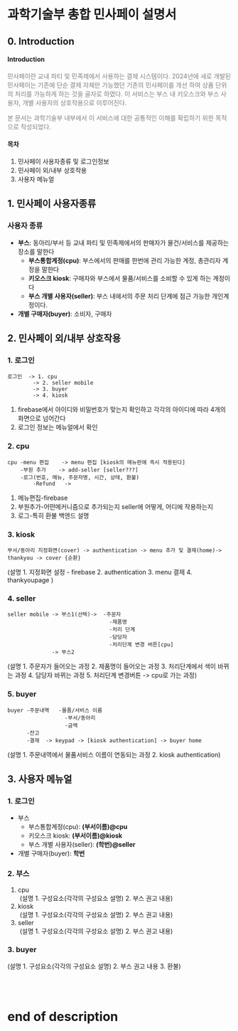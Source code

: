 # 과학기술부 총합 민사페이 설명서
## 0. Introduction
#### Introduction
<span style="color:gray;">민사페이란 교내 파티 및 민족제에서 사용하는 결제 시스템이다. 	2024년에 새로 개발된 민사페이는 기존에 단순 결제 자체만 가능했던 기존의 민사페이를 개선	하여 상품 단위의 처리를 가능하게 하는 것을 골자로 하였다. 이 서비스는 부스 내 키오스크와 	부스 사용자, 개별 사용자의 상호작용으로 이루어진다.</span>

<span style="color:gray;">본 문서는 과학기술부 내부에서 이 서비스에 대한 공통적인 이해를 	확립하기 위한 목적으로 작성되었다.</span>

#### 목차
  1. 민사페이 사용자종류 및 로그인정보
  2. 민사페이 외/내부 상호작용
  3. 사용자 메뉴얼

## 1. 민사페이 사용자종류
### 사용자 종류
- **부스**: 동아리/부서 등 교내 파티 및 민족제에서의 판매자가 물건/서비스를 제공하는 장소를 말한다
    - **부스통합계정(cpu)**: 부스에서의 판매를 한번에 관리 가능한 계정, 총관리자 계정을 말한다
    - **키오스크 kiosk**: 구매자와 부스에서 물품/서비스를 소비할 수 있게 하는 계정이다
    - **부스 개별 사용자(seller)**: 부스 내에서의 주문 처리 단계에 점근 가능한 개인계정이다.
- **개별 구매자(buyer)**: 소비자, 구매자

## 2. 민사페이 외/내부 상호작용
<!-- ![민사페이_상호작용_구조](./src/images/manual/minsapayUserInteractionImage.png)<br/> -->
### 1. **로그인**
``` 
로그인  -> 1. cpu           
        -> 2. seller mobile
        -> 3. buyer
        -> 4. kiosk
```
1. firebase에서 아이디와 비밀번호가 맞는지 확인하고 각각의 아이디에 따라 4개의 화면으로 넘어간다
2. 로그인 정보는 메뉴얼에서 확인

### 2. **cpu**
```
cpu -menu 편집    -> menu 편집 [kiosk의 메뉴판에 즉시 적용된다]
    -부원 추가    -> add-seller [seller???]
    -로그(번호, 메뉴, 주문자명, 시간, 상태, 환불)
        -Refund   -> 
```
<!-- cpu 설명 듣기(부원추가, 환불) -->
1. 메뉴편집-firebase
2. 부원추가-어떤메커니즘으로 추가되는지 seller에 어떻게, 어디에 작용하는지
3. 로그-특히 환불 백엔드 설명

### 3. **kiosk**
```
부서/동아리 지정화면(cover) -> authentication -> menu 추가 및 결제(home)-> thankyou -> cover {순환}
```
(설명 1. 지정화면 설정 - firebase
      2. authentication
      3. menu 결제
      4. thankyoupage )

### 4. **seller**
```
seller mobile -> 부스1(선택)->  -주문자
                                -제품명
                                -처리 단계 
                                -담당자
                                -처리단계 변경 버튼[cpu]
              -> 부스2
```
(설명 1. 주문자가 들어오는 과정
      2. 제품명이 들어오는 과정
      3. 처리단계에서 색이 바뀌는 과정
      4. 담당자 바뀌는 과정
      5. 처리단계 변경버튼 -> cpu로 가는 과정)

### 5. **buyer**
```
buyer -주문내역   -물품/서비스 이름
                  -부서/동아리
                  -금액
      -잔고
      -결제  -> keypad -> [kiosk authentication] -> buyer home
```
(설명 1. 주문내역에서 물품서비스 이름이 연동되는 과정
      2. kiosk authentication)

## 3. 사용자 메뉴얼
### 1. 로그인
- 부스
    - 부스통합계정(cpu): **(부서이름)@cpu**
    - 키오스크 kiosk: **(부서이름)@kiosk**
    - 부스 개별 사용자(seller): **(학번)@seller**
- 개별 구매자(buyer): **학번**
<!-- 비밀번호 어떻게 할건지 물어보기 -->

### 2. 부스
  1. cpu <br/>
      ![]() <!-- need to insert image -->
      (설명 1. 구성요소(각각의 구성요소 설명) 2. 부스 권고 내용)
  2. kiosk <br/>
      ![]() <!-- need to insert image -->
      (설명 1. 구성요소(각각의 구성요소 설명) 2. 부스 권고 내용)
  3. seller<br/>
      ![]() <!-- need to insert image -->
      (설명 1. 구성요소(각각의 구성요소 설명) 2. 부스 권고 내용)

### 3. buyer
(설명 1. 구성요소(각각의 구성요소 설명) 2. 부스 권고 내용 3. 환불)



<br></br>
# end of description
<!-- 과학기술부 공식 로그인 정보 
Admin
Admin@developer
happykwagi2024

Moderator
admin@moderator
moderator

CPU
kwagibu@cpu
kwagibu

Kiosk
kwagibu@kiosk
kwagibu

Seller&Buyer(조유찬)
231133 or 231133@seller
231133
-->
